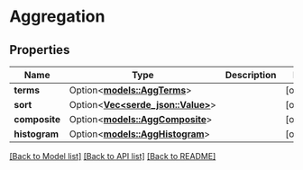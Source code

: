 # Aggregation

## Properties

Name | Type | Description | Notes
------------ | ------------- | ------------- | -------------
**terms** | Option<[**models::AggTerms**](aggTerms.md)> |  | [optional]
**sort** | Option<[**Vec<serde_json::Value>**](serde_json::Value.md)> |  | [optional]
**composite** | Option<[**models::AggComposite**](aggComposite.md)> |  | [optional]
**histogram** | Option<[**models::AggHistogram**](aggHistogram.md)> |  | [optional]

[[Back to Model list]](../README.md#documentation-for-models) [[Back to API list]](../README.md#documentation-for-api-endpoints) [[Back to README]](../README.md)


